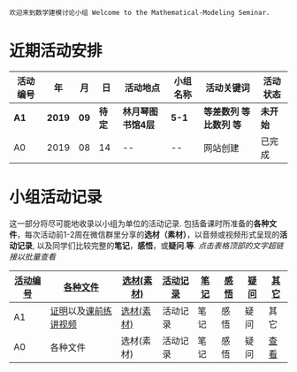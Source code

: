```markdown
欢迎来到数学建模讨论小组 Welcome to the Mathematical-Modeling Seminar.
```
# 近期活动安排

活动编号|年|月|日|活动地点|小组名称|活动关键词|活动状态
-|-|-|-|-|-|-|-
**A1**|**2019**|**09**|**待定**|**林月琴图书馆4层**|**5-1**|**等差数列 等比数列 等**|**未开始**
A0|2019|08|14|--|--|网站创建|已完成

# 小组活动记录

这一部分将尽可能地收录以小组为单位的活动记录. 包括备课时所准备的**各种文件**，每次活动前1-2周在微信群里分享的**选材（素材）**，以音频或视频形式呈现的**活动记录**, 以及同学们比较完整的**笔记**，**感悟**，或**疑问**.**等**. _点击表格顶部的文字超链接以批量查看_

[活动编号]()|[各种文件]()|[选材(素材)]()|[活动记录]()|[笔记]()|[感悟]()|[疑问]()|[其它]()
-|-|-|-|-|-|-|-
A1|[证明](https://pan.baidu.com/s/1OS382jDf3HrP1An7tc_Ulg)以及[课前练讲视频](http://list.youku.com/albumlist/show/id_52252980.html)|[选材(素材)](https://mp.weixin.qq.com/s/5_kWKxQ7fCARvhyBLJOK8A)|活动记录|笔记|感悟|疑问|其它
A0|各种文件|选材(素材)|活动记录|笔记|感悟|疑问|[查看](https://github.com)
